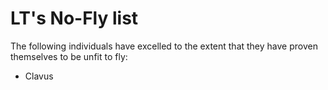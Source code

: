 # LT's No-Fly list
The following individuals have excelled to the extent that they have proven themselves to be unfit to fly:
* Clavus
